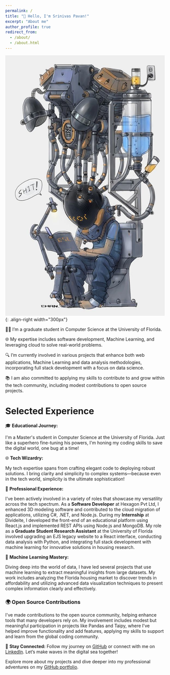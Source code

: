 ```yaml
---
permalink: /
title: "👋 Hello, I'm Srinivas Pavan!"
excerpt: "About me"
author_profile: true
redirect_from: 
  - /about/
  - /about.html
---
```


![Intro Pic](/images/about_intro.jpeg){: .align-right width="300px"}

👨‍💻 I’m a graduate student in Computer Science at the University of Florida.

🌐 My expertise includes software development, Machine Learning, and leveraging cloud to solve real-world problems.

🔍 I’m currently involved in various projects that enhance both web applications, Machine Learning and data analysis methodologies, incorporating full stack development with a focus on data science.

📚 I am also committed to applying my skills to contribute to and grow within the tech community, including modest contributions to open source projects.

# Selected Experience

🎓 **Educational Journey:**

 I'm a Master's student in Computer Science at the University of Florida. Just like a superhero fine-tuning his powers, I'm honing my coding skills to save the digital world, one bug at a time!

🌐 **Tech Wizardry:** 

My tech expertise spans from crafting elegant code to deploying robust solutions. I bring clarity and simplicity to complex systems—because even in the tech world, simplicity is the ultimate sophistication!

🔧 **Professional Experience:**

I've been actively involved in a variety of roles that showcase my versatility across the tech spectrum. As a **Software Developer** at Hexagon Pvt Ltd, I enhanced 3D modeling software and contributed to the cloud migration of applications, utilizing C#, .NET, and Node.js. During my **Internship** at Divideite, I developed the front-end of an educational platform using React.js and implemented REST APIs using Node.js and MongoDB. My role as a **Graduate Student Research Assistant** at the University of Florida involved upgrading an EJS legacy website to a React interface, conducting data analysis with Python, and integrating full stack development with machine learning for innovative solutions in housing research.

🤖 **Machine Learning Mastery:**

Diving deep into the world of data, I have led several projects that use machine learning to extract meaningful insights from large datasets. My work includes analyzing the Florida housing market to discover trends in affordability and utilizing advanced data visualization techniques to present complex information clearly and effectively.

### 🌍 Open Source Contributions
I've made contributions to the open source community, helping enhance tools that many developers rely on. My involvement includes modest but meaningful participation in projects like Pandas and Taipy, where I've helped improve functionality and add features, applying my skills to support and learn from the global coding community.

🔗 **Stay Connected:** Follow my journey on [GitHub](https://github.com/srinivaspavan9) or connect with me on [LinkedIn](https://www.linkedin.com/in/srinivas-pavan). Let’s make waves in the digital sea together!

Explore more about my projects and dive deeper into my professional adventures on my [GitHub portfolio](https://github.com/srinivaspavan9/portfolio).
